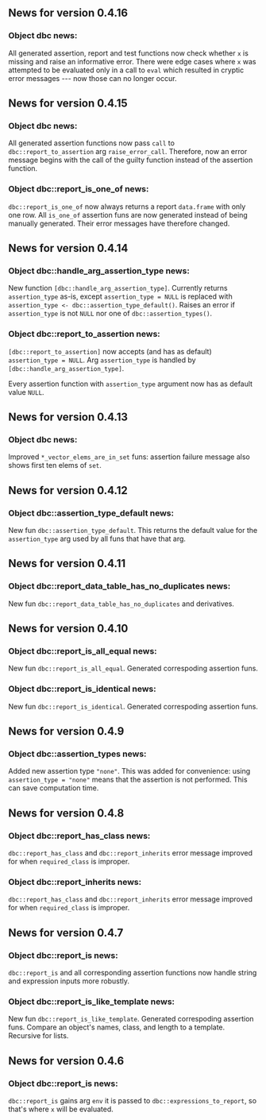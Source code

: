 <!-- generated by R package codedoc; do not modify! -->

## News for version 0.4.16

### Object dbc news:

All generated assertion, report and test functions now check whether
`x` is missing and raise an informative error. There were edge cases
where `x` was attempted to be evaluated only in a call to `eval` which
resulted in cryptic error messages --- now those can no longer occur.


## News for version 0.4.15

### Object dbc news:

All generated assertion functions now pass `call` to
`dbc::report_to_assertion` arg `raise_error_call`. Therefore, now an error
message begins with the call of the guilty function instead of the
assertion function.

### Object dbc::report_is_one_of news:

`dbc::report_is_one_of` now always returns a report `data.frame` with only
one row. All `is_one_of` assertion funs are now generated instead of being
manually generated. Their error messages have therefore changed.


## News for version 0.4.14

### Object dbc::handle_arg_assertion_type news:

New function `[dbc::handle_arg_assertion_type]`. Currently returns
`assertion_type` as-is, except `assertion_type = NULL`
is replaced with `assertion_type <- dbc::assertion_type_default()`.
Raises an error if `assertion_type` is not `NULL` nor one of
`dbc::assertion_types()`.

### Object dbc::report_to_assertion news:

`[dbc::report_to_assertion]` now accepts (and has as default)
`assertion_type = NULL`. Arg `assertion_type` is handled by
`[dbc::handle_arg_assertion_type]`.

Every assertion function with `assertion_type` argument now has as default
value `NULL`.


## News for version 0.4.13

### Object dbc news:

Improved `*_vector_elems_are_in_set` funs: assertion failure message
also shows first ten elems of `set`.


## News for version 0.4.12

### Object dbc::assertion_type_default news:

New fun `dbc::assertion_type_default`.
This returns the default value for the `assertion_type` arg used by all
funs that have that arg.


## News for version 0.4.11

### Object dbc::report_data_table_has_no_duplicates news:

New fun `dbc::report_data_table_has_no_duplicates` and derivatives.


## News for version 0.4.10

### Object dbc::report_is_all_equal news:

New fun `dbc::report_is_all_equal`. Generated correspoding assertion
funs.

### Object dbc::report_is_identical news:

New fun `dbc::report_is_identical`. Generated correspoding assertion
funs.


## News for version 0.4.9

### Object dbc::assertion_types news:

Added new assertion type `"none"`. This was added for convenience:
using `assertion_type = "none"` means that the assertion is not performed.
This can save computation time.


## News for version 0.4.8

### Object dbc::report_has_class news:


`dbc::report_has_class` and `dbc::report_inherits` error message improved for
when `required_class` is improper.


### Object dbc::report_inherits news:


`dbc::report_has_class` and `dbc::report_inherits` error message improved for
when `required_class` is improper.



## News for version 0.4.7

### Object dbc::report_is news:

`dbc::report_is` and all corresponding assertion functions now handle
string and expression inputs more robustly.

### Object dbc::report_is_like_template news:

New fun `dbc::report_is_like_template`. Generated correspoding assertion
funs. Compare an object's names, class, and length to a template. Recursive
for lists.


## News for version 0.4.6

### Object dbc::report_is news:

`dbc::report_is` gains arg `env` it is passed to
`dbc::expressions_to_report`, so that's where `x` will be evaluated.


